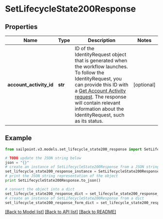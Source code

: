 # SetLifecycleState200Response


## Properties

Name | Type | Description | Notes
------------ | ------------- | ------------- | -------------
**account_activity_id** | **str** | ID of the IdentityRequest object that is generated when the workflow launches. To follow the IdentityRequest, you can provide this ID with a [Get Account Activity request](https://developer.sailpoint.com/docs/api/v3/get-account-activity/). The response will contain relevant information about the IdentityRequest, such as its status. | [optional] 

## Example

```python
from sailpoint.v3.models.set_lifecycle_state200_response import SetLifecycleState200Response

# TODO update the JSON string below
json = "{}"
# create an instance of SetLifecycleState200Response from a JSON string
set_lifecycle_state200_response_instance = SetLifecycleState200Response.from_json(json)
# print the JSON string representation of the object
print SetLifecycleState200Response.to_json()

# convert the object into a dict
set_lifecycle_state200_response_dict = set_lifecycle_state200_response_instance.to_dict()
# create an instance of SetLifecycleState200Response from a dict
set_lifecycle_state200_response_form_dict = set_lifecycle_state200_response.from_dict(set_lifecycle_state200_response_dict)
```
[[Back to Model list]](../README.md#documentation-for-models) [[Back to API list]](../README.md#documentation-for-api-endpoints) [[Back to README]](../README.md)


